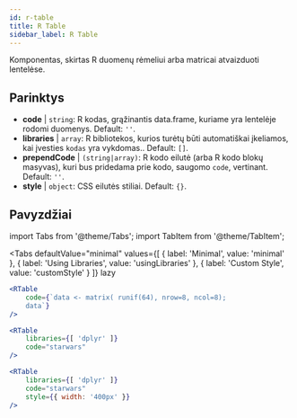 ```yaml
---
id: r-table
title: R Table
sidebar_label: R Table
---
```


Komponentas, skirtas R duomenų rėmeliui arba matricai atvaizduoti lentelėse.

## Parinktys

* __code__ | `string`: R kodas, grąžinantis data.frame, kuriame yra lentelėje rodomi duomenys. Default: `''`.
* __libraries__ | `array`: R bibliotekos, kurios turėtų būti automatiškai įkeliamos, kai įvesties `kodas` yra vykdomas.. Default: `[]`.
* __prependCode__ | `(string|array)`: R kodo eilutė (arba R kodo blokų masyvas), kuri bus pridedama prie kodo, saugomo `code`, vertinant. Default: `''`.
* __style__ | `object`: CSS eilutės stiliai. Default: `{}`.


## Pavyzdžiai


import Tabs from '@theme/Tabs';
import TabItem from '@theme/TabItem';

<Tabs
    defaultValue="minimal"
    values={[
        { label: 'Minimal', value: 'minimal' },
        { label: 'Using Libraries', value: 'usingLibraries' },
        { label: 'Custom Style', value: 'customStyle' }
    ]}
    lazy
>

<TabItem value="minimal" >

```jsx live
<RTable
    code={`data <- matrix( runif(64), nrow=8, ncol=8); 
    data`}
/>
```

</TabItem>

<TabItem value="usingLibraries" >

```jsx live
<RTable 
    libraries={[ 'dplyr' ]}
    code="starwars"
/>
```

</TabItem>

<TabItem value="customStyle" >

```jsx live
<RTable 
    libraries={[ 'dplyr' ]}
    code="starwars"
    style={{ width: '400px' }}
/>
```

</TabItem>

</Tabs>
